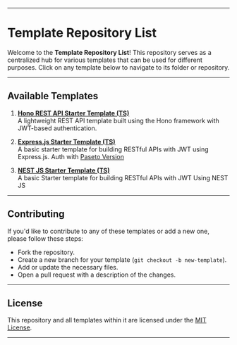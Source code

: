 
---

# Template Repository List

Welcome to the **Template Repository List**! This repository serves as a centralized hub for various templates that can be used for different purposes. Click on any template below to navigate to its folder or repository.

---

## Available Templates

1. [**Hono REST API Starter Template (TS)**](https://github.com/denisetiya/hono-jwt-template.git)  
   A lightweight REST API template built using the Hono framework with JWT-based authentication.

2. [**Express.js Starter Template (TS)**](https://github.com/denisetiya/typeExpress-jwt-template.git)  
   A basic starter template for building RESTful APIs with JWT using Express.js.
    Auth with [Paseto Version](https://github.com/denisetiya/TS-Express-Paseto-template.git) 

3. [**NEST JS Starter Template (TS)**](https://github.com/denisetiya/nest-jwt-template.git)  
   A basic Starter template for building RESTful APIs with JWT Using NEST JS

---

## Contributing

If you'd like to contribute to any of these templates or add a new one, please follow these steps:

- Fork the repository.
- Create a new branch for your template (`git checkout -b new-template`).
- Add or update the necessary files.
- Open a pull request with a description of the changes.

---

## License

This repository and all templates within it are licensed under the [MIT License](./LICENSE).

---

